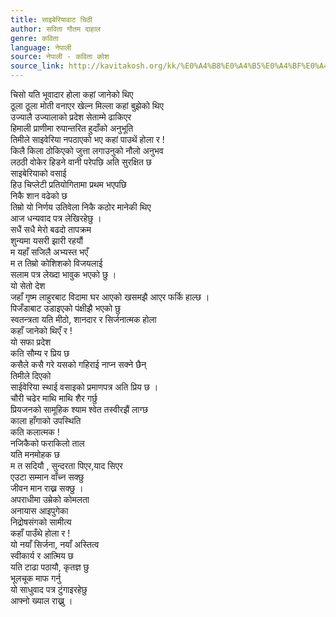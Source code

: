 ```yaml
---
title: साइबेरियावाट चिठी
author: सविता गौतम दाहाल
genre: कविता
language: नेपाली
source: नेपाली - कविता कोश
source_link: http://kavitakosh.org/kk/%E0%A4%B8%E0%A4%B5%E0%A4%BF%E0%A4%A4%E0%A4%BE_%E0%A4%97%E0%A5%8C%E0%A4%A4%E0%A4%AE_%E0%A4%A6%E0%A4%BE%E0%A4%B9%E0%A4%BE%E0%A4%B2
---
```


चिसो यति भूवादार होला कहां जानेको थिए  
ठूला ठूला मोती वनाएर खेल्न मिल्ला कहां बुझेको थिए  
उज्यालै उज्यालाको प्रदेश सेताम्मे ढाकिएर  
हिमाली प्राणीमा रुपान्तरित हुदाँको अनुभूति  
तिमीले साइवेरिया नपठाएको भए कहां पाउथें होला र !  
किलै किला ठोकिएको जुत्ता लगाउनुको नौलो अनुभव  
लठठी वोकेर हिडने वानी परेपछि अति सुरक्षित छ  
साइबेरियाको वसाई  
हिउ चिप्लेटी प्रतियोगितामा प्रथम भएपछि  
निकै शान वढेको छ  
तिम्रो यो निर्णय उतिवेला निकै कठोर मानेकी थिए  
आज धन्यवाद पत्र लेखिरहेछु ।  
सधैं सधै मेरो बढदो तापक्रम  
शुन्यमा यसरी झारी रहयौं  
म यहाँ सजिलै अभ्यस्त भएँ  
म त तिम्रो कोशिशको विजयलाई  
सलाम पत्र लेख्दा भावुक भएको छु ।  
यो सेतो देश  
जहाँ गृष्म लाहुरबाट विदामा घर आएको खसमझै आएर फर्कि हाल्छ ।  
पिजँडाबाट उडाइएको पंक्षीझै भएको छु  
स्वतन्त्रता यति मीठो, शानदार र सिर्जनात्मक होला  
कहाँ जानेको थिएँ र !  
यो सफा प्रदेश  
कति सौम्य र प्रिय छ  
कसैले कसै गरे यसको गहिराई नाप्न सक्ने छैन्  
तिमीले दिएको  
साईवेरिया स्थाई वसाइको प्रमाणपत्र अति प्रिय छ ।  
चौरी चढेर माथि माथि शैर गर्छु  
प्रियजनको सामूहिक श्याम श्वेत तस्वीरझैं लाग्छ  
काला हाँगाको उपस्थिति  
कति कलात्मक !  
नजिकैको फराकिलो ताल  
यति मनमोहक छ  
म त सदियौ , सुन्दरता पिएर,याद सिएर  
एउटा सम्मान वाँच्न सक्छु  
जीवन मान राख्न सक्छु ।  
अपराधीमा उम्रेको कोमलता  
अनायास आइपुगेका  
निद्रोषसंगको सामीत्य  
कहाँ पाउँथे होला र !  
यो नयाँ सिर्जना, नयाँ अस्तित्व  
स्वीकार्य र आत्मिय छ  
यति टाढा पठायौ, कृतज्ञ छु  
भूलचूक माफ गर्नु  
यो साधुवाद पत्र टुंगाइरहेछु  
आफ्नो ख्याल राख्नु ।
